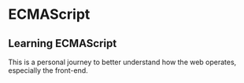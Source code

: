 # ECMAScript
 Learning ECMAScript
 ---
 This is a personal journey to better understand how the web operates, especially the front-end.
